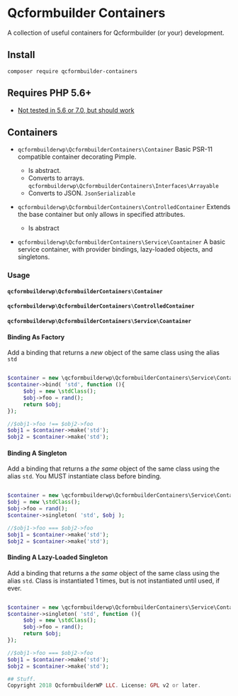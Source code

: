 # Qcformbuilder Containers
A collection of useful containers for Qcformbuilder (or your) development.

## Install
`composer require qcformbuilder-containers`

## Requires PHP 5.6+
* [Not tested in 5.6 or 7.0, but should work](https://github.com/QcformbuilderWP/qcformbuilder-containers/issues/1)
## Containers

* `qcformbuilderwp\QcformbuilderContainers\Container`
Basic PSR-11 compatible container decorating Pimple.
    - Is abstract.
    - Converts to arrays. `qcformbuilderwp\QcformbuilderContainers\Interfaces\Arrayable`
    - Converts to JSON. `JsonSerializable`

* `qcformbuilderwp\QcformbuilderContainers\ControlledContainer`
Extends the base container but only allows in specified attributes.
    - Is abstract
* `qcformbuilderwp\QcformbuilderContainers\Service\Coantainer`
A basic service container, with provider bindings, lazy-loaded objects, and singletons.

### Usage
#### `qcformbuilderwp\QcformbuilderContainers\Container`

#### `qcformbuilderwp\QcformbuilderContainers\ControlledContainer`

#### `qcformbuilderwp\QcformbuilderContainers\Service\Coantainer`

#### Binding As Factory
Add a binding that returns a _new_ object of the same class using the alias `std`

```php

$container = new \qcformbuilderwp\QcformbuilderContainers\Service\Container();
$container->bind( 'std', function (){
     $obj = new \stdClass();
     $obj->foo = rand();
     return $obj;
});

//$obj1->foo !== $obj2->foo
$obj1 = $container->make('std');
$obj2 = $container->make('std');

```

#### Binding A Singleton
Add a binding that returns a _the same_ object of the same class using the alias `std`. You MUST instantiate class before binding.

```php

$container = new \qcformbuilderwp\QcformbuilderContainers\Service\Container();
$obj = new \stdClass();
$obj->foo = rand();
$container->singleton( 'std', $obj );

//$obj1->foo === $obj2->foo
$obj1 = $container->make('std');
$obj2 = $container->make('std');
```

#### Binding A Lazy-Loaded Singleton
Add a binding that returns a _the same_ object of the same class using the alias `std`. Class is instantiated 1 times, but is not instantiated until used, if ever.


```php

$container = new \qcformbuilderwp\QcformbuilderContainers\Service\Container();
$container->singleton( 'std', function (){
     $obj = new \stdClass();
     $obj->foo = rand();
     return $obj;
});

//$obj1->foo === $obj2->foo
$obj1 = $container->make('std');
$obj2 = $container->make('std');

## Stuff.
Copyright 2018 QcformbuilderWP LLC. License: GPL v2 or later.
